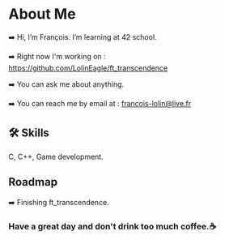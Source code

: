 # About Me
➡️ Hi, I’m François. I’m learning at 42 school.

➡️ Right now I'm working on : https://github.com/LolinEagle/ft_transcendence

➡️ You can ask me about anything.

➡️ You can reach me by email at : francois-lolin@live.fr

## 🛠 Skills
C, C++, Game development.

## Roadmap
➡️ Finishing ft_transcendence.

### Have a great day and don't drink too much coffee.☕
